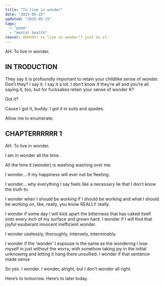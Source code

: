 ```yaml
---
title: "To live in wonder"
date: "2015-05-15"
updated: "2015-05-15"
tags: 
  - "poem"
  - "mental health"
teaser: Ahhhhh! to live in wonder!? just du it.
---
```


AH. To live in wonder.

## IN TRODUCTION

They say it is profoundly important to retain your childlike sense of wonder. Don’t they? I say it. I say it a lot. I don’t know if they’re all and you’re all saying it, too, but for fucksakes retain your sense of wonder K?

Got it?

Cause I got it, buddy. I got it in suits and spades.

Allow me to enumerate:

## CHAPTERRRRRR 1

AH. To live in wonder.

I am in wonder all the time.

All the time it (wonder) is washing washing over me.

I wonder… if my happiness will ever not be fleeting.

I wonder… why everything I say feels like a necessary lie that I don’t know the truth to.

I wonder when I should be working if I should be working and what I should be working on, like, really, you know REALLY really.

I wonder if some day I will kick apart the bitterness that has caked itself onto every inch of my surface and grown hard. I wonder if I will find that joyful exuberant innocent inefficient wonder.

I wonder uselessly, thoroughly, intensely, interminably.

I wonder if the ‘wonder’ I espouse is the same as the wondering I lose myself in just without the worry, *with* somehow taking joy in the initial unknowing and letting it hang there unsullied. I wonder if that sentence made sense

So yes. I wonder. 
I wonder, alright, but I don’t wonder all right.

Here’s to tomorrow. Here’s to later today.
